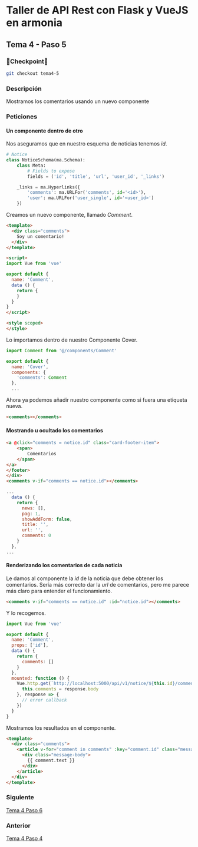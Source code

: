 # Taller de API Rest con Flask y VueJS en armonia

## Tema 4 - Paso 5

### 🎈Checkpoint🎈

```bash
git checkout tema4-5
```

### Descripción

Mostramos los comentarios usando un nuevo componente

### Peticiones

#### Un componente dentro de otro

Nos aseguramos que en nuestro esquema de noticias tenemos *id*.

```python
# Notice
class NoticeSchema(ma.Schema):
    class Meta:
        # Fields to expose
        fields = ('id', 'title', 'url', 'user_id', '_links')

    _links = ma.Hyperlinks({
        'comments': ma.URLFor('comments', id='<id>'),
        'user': ma.URLFor('user_single', id='<user_id>')
    })
```

Creamos un nuevo componente, llamado *Comment*.

```html
<template>
  <div class="comments">
    Soy un comentario!
  </div>
</template>

<script>
import Vue from 'vue'

export default {
  name: 'Comment',
  data () {
    return {
    }
  }
}
</script>

<style scoped>
</style>
```

Lo importamos dentro de nuestro Componente Cover.

```javascript
import Comment from '@/components/Comment'

export default {
  name: 'Cover',
  components: {
    'comments': Comment
  },
  ...
```

Ahora ya podemos añadir nuestro componente como si fuera una etiqueta nueva.

```html
<comments></comments>
```

#### Mostrando u ocultado los comentarios

```html
<a @click="comments = notice.id" class="card-footer-item">
    <span>
        Comentarios
    </span>
</a>
</footer>
</div>
<comments v-if="comments == notice.id"></comments>
```

```javascript
...
  data () {
    return {
      news: [],
      pag: 1,
      showAddForm: false,
      title: '',
      url: '',
      comments: 0
    }
  },
...
```

#### Renderizando los comentarios de cada noticia

Le damos al componente la *id* de la noticia que debe obtener los comentarios. Sería más correcto dar la *url* de comentarios, pero me parece más claro para entender el funcionamiento.

```html
<comments v-if="comments == notice.id" :id="notice.id"></comments>
```

Y lo recogemos.

```javascript
import Vue from 'vue'

export default {
  name: 'Comment',
  props: ['id'],
  data () {
    return {
      comments: []
    }
  },
  mounted: function () {
    Vue.http.get(`http://localhost:5000/api/v1/notice/${this.id}/comments`).then(response => {
      this.comments = response.body
    }, response => {
      // error callback
    })
  }
}
```

Mostramos los resultados en el componente.

```html
<template>
  <div class="comments">
    <article v-for="comment in comments" :key="comment.id" class="message">
      <div class="message-body">
        {{ comment.text }}
      </div>
    </article>
  </div>
</template>
```

### Siguiente

[Tema 4 Paso 6](https://github.com/tanrax/workshop-flask-with-vuejs/tree/tema4-6)

### Anterior

[Tema 4 Paso 4](https://github.com/tanrax/workshop-flask-with-vuejs/tree/tema4-4)
